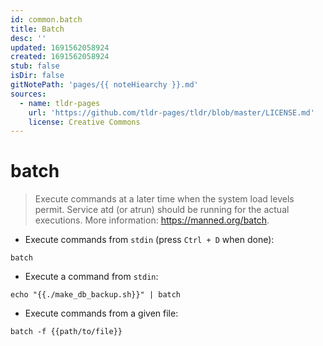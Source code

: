 ```yaml
---
id: common.batch
title: Batch
desc: ''
updated: 1691562058924
created: 1691562058924
stub: false
isDir: false
gitNotePath: 'pages/{{ noteHiearchy }}.md'
sources:
  - name: tldr-pages
    url: 'https://github.com/tldr-pages/tldr/blob/master/LICENSE.md'
    license: Creative Commons
---
```

# batch

> Execute commands at a later time when the system load levels permit.
> Service atd (or atrun) should be running for the actual executions.
> More information: <https://manned.org/batch>.

- Execute commands from `stdin` (press `Ctrl + D` when done):

`batch`

- Execute a command from `stdin`:

`echo "{{./make_db_backup.sh}}" | batch`

- Execute commands from a given file:

`batch -f {{path/to/file}}`

